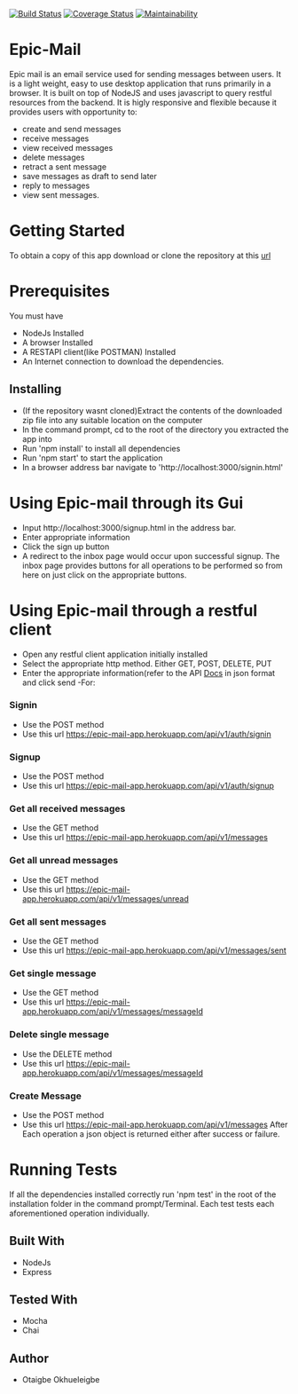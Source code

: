 [![Build Status](https://travis-ci.org/otaigbe/Epic-Mail.svg?branch=ft-integrating-travisci-164355491)](https://travis-ci.org/otaigbe/Epic-Mail) [![Coverage Status](https://coveralls.io/repos/github/otaigbe/Epic-Mail/badge.svg?branch=ch-integrating-test-coverage-with-coveralls-164356614)](https://coveralls.io/github/otaigbe/Epic-Mail?branch=ch-integrating-test-coverage-with-coveralls-164356614) [![Maintainability](https://api.codeclimate.com/v1/badges/c305b3de69127b0b12f0/maintainability)](https://codeclimate.com/github/otaigbe/Epic-Mail/maintainability)
# Epic-Mail
Epic mail is an email service used for sending messages between users. It is a light weight, easy to use desktop application that runs primarily in a browser. It is built on top of NodeJS and uses javascript to query restful resources from the backend. It is higly responsive and flexible because it provides users with opportunity to:
 - create and send messages
 - receive messages
 - view received messages
 - delete messages
 - retract a sent message
 - save messages as draft to send later
 - reply to messages
 - view sent messages.
# Getting Started
To obtain a copy of this app download or clone the repository at this [url](https://github.com/otaigbe/Epic-Mail.git)

# Prerequisites
You must have
- NodeJs Installed
- A browser Installed
- A RESTAPI client(like POSTMAN) Installed
- An Internet connection to download the dependencies.

## Installing
- (If the repository wasnt cloned)Extract the contents of the downloaded zip file into any suitable location on the computer 
- In the command prompt, cd to the root of the directory you extracted the app into
- Run 'npm install' to install all dependencies
- Run 'npm start' to start the application
- In a browser address bar navigate to 'http://localhost:3000/signin.html'

# Using Epic-mail through its Gui
- Input http://localhost:3000/signup.html in the address bar.
- Enter appropriate information
- Click the sign up button
- A redirect to the inbox page would occur upon successful signup. The inbox page provides buttons for all operations to be performed so from here on just click on the appropriate buttons.

# Using Epic-mail through a restful client
- Open any restful client application initially installed
- Select the appropriate http method. Either GET, POST, DELETE, PUT
- Enter the appropriate information(refer to the API [Docs](https://app.swaggerhub.com/apis-docs/otaigbe/Epic-mail/1.0.0) in json format and click send 
-For:
### Signin
- Use the POST method
- Use this url https://epic-mail-app.herokuapp.com/api/v1/auth/signin 
### Signup
- Use the POST method
- Use this url https://epic-mail-app.herokuapp.com/api/v1/auth/signup 
### Get all received messages
- Use the GET method
- Use this url https://epic-mail-app.herokuapp.com/api/v1/messages 
### Get all unread messages
- Use the GET method
- Use this url https://epic-mail-app.herokuapp.com/api/v1/messages/unread 
### Get all sent messages
- Use the GET method
- Use this url https://epic-mail-app.herokuapp.com/api/v1/messages/sent 
### Get single message
- Use the GET method
- Use this url https://epic-mail-app.herokuapp.com/api/v1/messages/messageId
### Delete single message
- Use the DELETE method
- Use this url https://epic-mail-app.herokuapp.com/api/v1/messages/messageId 
### Create Message
- Use the POST method
- Use this url https://epic-mail-app.herokuapp.com/api/v1/messages
After Each operation a json object is returned either after success or failure.

# Running Tests
If all the dependencies installed correctly run 'npm test' in the root of the installation folder in the command prompt/Terminal. Each test tests each aforementioned operation individually.

## Built With
- NodeJs
- Express
## Tested With
- Mocha
- Chai

## Author
- Otaigbe Okhueleigbe